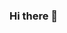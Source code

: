 ### Hi there 👋

<!--
**Poytr1/Poytr1** is a ✨ _special_ ✨ repository because its `README.md` (this file) appears on your GitHub profile.

Here are some ideas to get you started:

- 🔭 I’m currently working on ...
- 🌱 I’m currently learning ...
- 👯 I’m looking to collaborate on ...
- 🤔 I’m looking for help with ...
- 💬 Ask me about ...
- 📫 How to reach me: ...
- 😄 Pronouns: ...
- ⚡ Fun fact: ...

- 🔭 I’m currently working at @**microsoft**.
- 🌱 I’m currently learning Rust and investigating on big data areas.
- 👯 I’m looking to collaborate on static analysis tools or engineering efficiency tools.
-->
